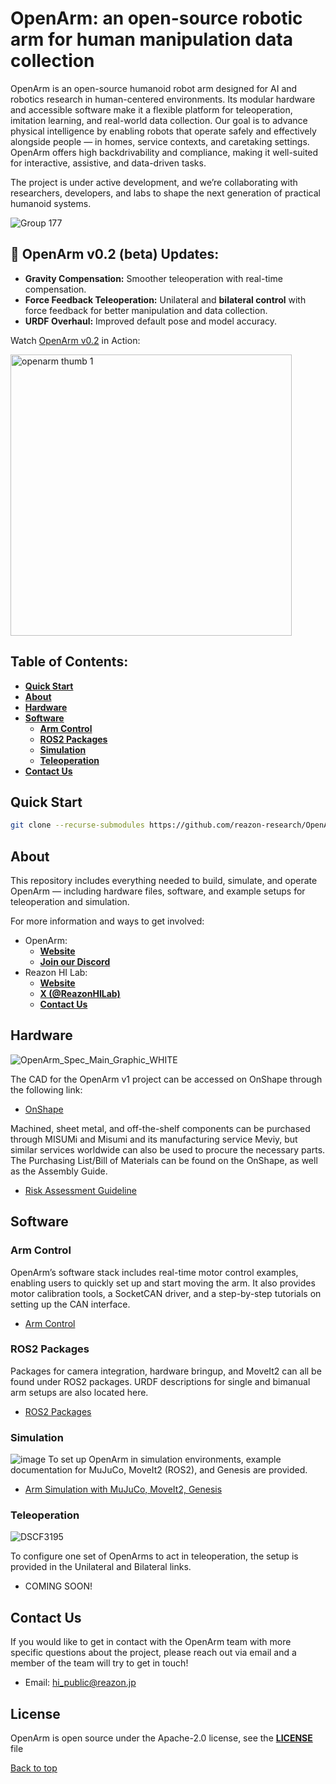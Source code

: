 # OpenArm: an open-source robotic arm for human manipulation data collection
OpenArm is an open-source humanoid robot arm designed for AI and robotics research in human-centered environments. Its modular hardware and accessible software make it a flexible platform for teleoperation, imitation learning, and real-world data collection. Our goal is to advance physical intelligence by enabling robots that operate safely and effectively alongside people — in homes, service contexts, and caretaking settings. OpenArm offers high backdrivability and compliance, making it well-suited for interactive, assistive, and data-driven tasks.

The project is under active development, and we’re collaborating with researchers, developers, and labs to shape the next generation of practical humanoid systems.

![Group 177](https://github.com/user-attachments/assets/033b1c4d-2b5a-43d4-ac3c-0cde2157ff43)


## 🚀 OpenArm v0.2 (beta) Updates:
- **Gravity Compensation:** Smoother teleoperation with real-time compensation.
- **Force Feedback Teleoperation:** Unilateral and **bilateral control** with force feedback for better manipulation and data collection.
- **URDF Overhaul:** Improved default pose and model accuracy.


Watch [OpenArm v0.2](https://www.youtube.com/watch?v=2-Au7Sc0uKw?si=RIR9v3v0valV4106 "OpenArm v0.2 beta") in Action:

[<img src="https://github.com/user-attachments/assets/9d920921-383c-4d1a-980c-0412a1b59957" alt="openarm thumb 1" width="450">](https://www.youtube.com/watch?v=2-Au7Sc0uKw?si=RIR9v3v0valV4106 "OpenArm v0.2 beta")

## Table of Contents:
* [**Quick Start**](#Quick-Start)
* [**About**](#About)
* [**Hardware**](#Hardware)
* [**Software**](#Software)
  * [**Arm Control**](#Arm-Control)
  * [**ROS2 Packages**](#ROS2-Packages)
  * [**Simulation**](#Simulation)
  * [**Teleoperation**](#Teleoperation)
* [**Contact Us**](#Contact-Us)

## Quick Start

```sh
git clone --recurse-submodules https://github.com/reazon-research/OpenArm.git
```

## About
This repository includes everything needed to build, simulate, and operate OpenArm — including hardware files, software, and example setups for teleoperation and simulation.

For more information and ways to get involved:
- OpenArm:
  - [**Website**](https://www.open-arm.org/)
  - [**Join our Discord**](https://discord.gg/K6kmFzXagm)
- Reazon HI Lab:
  - [**Website**](https://www.hilab.jp/Reazon-Human-Interaction-Lab-113446ca7f7381a987f4f091d3f62dd5)
  - [**X (@ReazonHILab)**](https://x.com/reazonhilab)
  - [**Contact Us**](#Contact-Us)

## Hardware
![OpenArm_Spec_Main_Graphic_WHITE](https://github.com/user-attachments/assets/33b801f6-6ee4-45a7-875e-de81dafd986b)

The CAD for the OpenArm v1 project can be accessed on OnShape through the following link: 
- [OnShape](https://cad.onshape.com/documents/b4c9f28b9b00f7d40a1a4250/w/fe370058f6ecce02af3b0093/e/c7e7f88d1c11b5ea0a83ba7c?renderMode=0&uiState=67b590ed2d89b65cc3bf2317)

Machined, sheet metal, and off-the-shelf components can be purchased through MISUMi and Misumi and its manufacturing service Meviy, but similar services worldwide can also be used to procure the necessary parts. The Purchasing List/Bill of Materials can be found on the OnShape, as well as the Assembly Guide. 

- [Risk Assessment Guideline](https://docs.google.com/spreadsheets/d/11ayqCXhusLvExf8lalkxcZMikRYgav0Hl6p7CVpsXZ8/edit?usp=sharing)

## Software

### Arm Control
OpenArm’s software stack includes real-time motor control examples, enabling users to quickly set up and start moving the arm. It also provides motor calibration tools, a SocketCAN driver, and a step-by-step tutorials on setting up the CAN interface.
- [Arm Control](https://github.com/reazon-research/OpenArm/tree/main/control)

### ROS2 Packages
Packages for camera integration, hardware bringup, and MoveIt2 can all be found under ROS2 packages. URDF descriptions for single and bimanual arm setups are also located here.
- [ROS2 Packages](https://github.com/reazon-research/openarm_ros2)

### Simulation
![image](https://github.com/user-attachments/assets/38d35919-a526-4636-9b34-b4b4ad11a32e)
To set up OpenArm in simulation environments, example documentation for MuJuCo, MoveIt2 (ROS2), and Genesis are provided.

- [Arm Simulation with MuJuCo, MoveIt2, Genesis](https://github.com/reazon-research/openarm_simulation)

### Teleoperation
![DSCF3195](https://github.com/user-attachments/assets/6bb219fa-276f-46a6-8c31-756a8cbc19bb)

To configure one set of OpenArms to act in teleoperation, the setup is provided in the Unilateral and Bilateral links.
- COMING SOON!

## Contact Us
If you would like to get in contact with the OpenArm team with more specific questions about the project, please reach out via email and a member of the team will try to get in touch!
- Email: [hi_public@reazon.jp](hi_public@reazon.jp)

## License
OpenArm is open source under the Apache-2.0 license, see the [**LICENSE**](https://github.com/reazon-research/OpenArm/tree/main/LICENSE) file

<a href="#top">Back to top</a>

